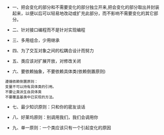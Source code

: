 - 一、把会变化的部分和不需要变化的部分独立开来,把会变化的部分取出并封装起来，以便以后可以轻易地改动或扩充此部分，而不影响不需要变化的其它部分。

- 二、针对接口编程而不是针对实现编程

- 三、多用组合，少用继承

- 四、为了交互对象之间的松耦合设计而努力

- 五、类应该对扩展开放，对修改关闭

- 六、要依赖抽象，不要依赖具体类(依赖倒置原则)
```
遵循依赖倒置原则：
变量不可以持有具体类的引用。
不要让类派生自具体类
不要覆盖基类中已实现的方法。
```

- 七、最少知识原则：只和你的密友谈话

- 八、好莱坞原则：别调用我们，我们会调用你

- 九、单一原则：一个类应该只有一个引起变化的原因
